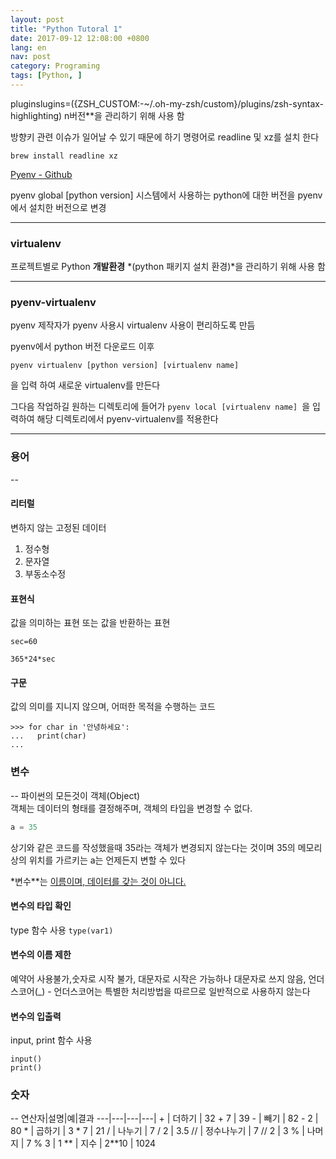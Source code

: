 ```yaml
---
layout: post
title: "Python Tutoral 1"
date: 2017-09-12 12:08:00 +0800
lang: en
nav: post
category: Programing
tags: [Python, ]
---
```


pluginslugins=({ZSH_CUSTOM:-~/.oh-my-zsh/custom}/plugins/zsh-syntax-highlighting)
n버전**을 관리하기 위해 사용 함


방향키 관련 이슈가 일어날 수 있기 때문에 하기 명령어로 readline 및 xz를 설치 한다
```
brew install readline xz
```

[Pyenv - Github](https://github.com/pyenv/pyenv/wiki/Common-build-problems)

pyenv global [python version]
시스템에서 사용하는 python에 대한 버전을 pyenv에서 설치한 버전으로 변경

---

### virtualenv
프로젝트별로 Python **개발환경** *(python 패키지 설치 환경)*을 관리하기 위해 사용 함


---


### pyenv-virtualenv
pyenv 제작자가 pyenv 사용시 virtualenv 사용이 편리하도록 만듬

pyenv에서 python 버전 다운로드 이후
```
pyenv virtualenv [python version] [virtualenv name]
```
을 입력 하여 새로운 virtualenv를 만든다

그다음 작업하길 원하는 디렉토리에 들어가 ```pyenv local [virtualenv name] ```을 입력하여 해당 디렉토리에서 pyenv-virtualenv를 적용한다


---


### 용어
--
#### 리터럴
변하지 않는 고정된 데이터


1. 정수형
2. 문자열
3. 부동소수정

#### 표현식
값을 의미하는 표현 또는 값을 반환하는 표현

```
sec=60

365*24*sec
```


#### 구문
값의 의미를 지니지 않으며, 어떠한 목적을 수행하는 코드

```
>>> for char in '안녕하세요':
...   print(char)
...
```

### 변수
--
파이썬의 모든것이 객체(Object)<br>
객체는 데이터의 형태를 결정해주며, 객체의 타입을 변경할 수 없다.

```python
a = 35
```
상기와 같은 코드를 작성했을때 35라는 객체가 변경되지 않는다는 것이며 35의 메모리상의 위치를 가르키는 a는 언제든지 변할 수 있다

*변수**는 <U>이름이며, 데이터를 갖는 것이 아니다.</u>

#### 변수의 타입 확인
type 함수 사용  ```type(var1)```

#### 변수의 이름 제한
예약어 사용불가,숫자로 시작 불가, 대문자로 시작은 가능하나 대문자로 쓰지 않음, 언더스코어(_) - 언더스코어는 특별한 처리방법을 따르므로 일반적으로 사용하지 않는다

#### 변수의 입출력
input, print 함수 사용
```
input()
print()
```


### 숫자
--
연산자|설명|예|결과
---|---|---|---|
\+  | 더하기        | 32 + 7    | 39
\-  | 빼기      | 82 - 2    | 80
\*  | 곱하기        | 3 * 7 | 21
/   | 나누기        | 7 / 2 | 3.5
//  | 정수나누기    | 7 // 2    | 3
%   | 나머지        | 7 % 3 | 1
**  | 지수      | 2**10 | 1024
